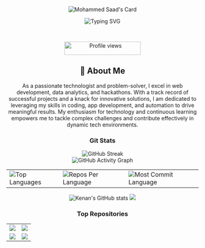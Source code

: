 
<div align="center">

![Mohammed Saad's Card](https://cardivo.vercel.app/api?name=Mohammed%20Saad&description=Hi!%20I’m%20Saad,%20a%2019-year-old%20weaving%20code%20and%20creativity%20into%20every%20project.%20From%20web%20and%20app%20dev%20to%20automation%20and%20anything%20in%20between&image=https://lh3.googleusercontent.com/pw/AP1GczNolblKKIlWGKNSJxngwEK1GGgsvVkty7S-_5o_4ffR-eQaRWOxM3oHjIcJ4qT_7mL72425Qnhpp0GlF5jCNW04zTeqv6UD_J8JBxriGlG2QZaZ6kVYJKQ5j7zhI5ZsNHUfTp9BOwt1w6HpWzVtz42zKg=w833-h946-s-no-gm?authuser=0&backgroundColor=%23ecf0f1&instagram=@this_is_sadll&linkedin=mohammed%20saad%20mujeeb&pattern=leaf&colorPattern=%23eaeaea)

</div>

<p align="center">
<img src="https://readme-typing-svg.herokuapp.com?font=Cinzel&pause=1000&color=9400D3&center=true&vCenter=true&width=435&lines=Computer+Engineer;Full+Stack+Web+Developer;App+Developer;Automation+Engineer+" alt="Typing SVG" />

</p>


<div align="center">


<br>


<p align="center">
  <img src="https://komarev.com/ghpvc/?username=b1gh3ro&color=blueviolet&style=flat-square&label=Profile+Views" alt="Profile views" width="200" height="35">
</p>


<h2 align="center">🚀 About Me</h2>

As a passionate technologist and problem-solver, I excel in web development, data analytics, and hackathons. With a track record of successful projects and a knack for innovative solutions, I am dedicated to leveraging my skills in coding, app development, and automation to drive meaningful results. My enthusiasm for technology and continuous learning empowers me to tackle complex challenges and contribute effectively in dynamic tech environments.


<h3 align="center">Git Stats</h3>

<div align="center">
 
  <img src="https://streak-stats.demolab.com/?user=b1gh3ro&theme=highcontrast&hide_border=true" alt="GitHub Streak" />
  <br>
   <img src="https://github-readme-activity-graph.vercel.app/graph?username=b1gh3ro&custom_title=Saad's%20GitHub%20Activity%20Graph&hide_border=true&border_radius=15&bg_color=000000&color=FFD700&line=1E90FF&point=1E90FF&area_color=000000&title_color=FFD700&area=true" alt="GitHub Activity Graph" />
<br>
<div align="center">
<table>
  <tr>
    <td>
      <img src="https://github-readme-stats.vercel.app/api/top-langs/?username=b1gh3ro&hide=html&hide_border=true&layout=compact&langs_count=8&theme=highcontrast" alt="Top Languages">
    </td>
    <td>
      <img src="https://github-profile-summary-cards.vercel.app/api/cards/repos-per-language?username=b1gh3ro&theme=highcontrast&hide_border=true" alt="Repos Per Language">
    </td>
    <td>
      <img src="https://github-profile-summary-cards.vercel.app/api/cards/most-commit-language?username=b1gh3ro&theme=highcontrast&hide_border=true" alt="Most Commit Language">
    </td>
  </tr>
</table>

</div>

<img src="https://github-readme-stats.vercel.app/api?username=b1gh3ro&hide_border=true&border_radius=15&show_icons=true&theme=highcontrast" alt="Kenan's GitHub stats">

<img src="https://github-profile-summary-cards.vercel.app/api/cards/profile-details?username=b1gh3ro&theme=highcontrast&hide_border=true">

### Top Repositories
<div align="center">
  <table>
    <tr>
      <td>
        <a href="https://github.com/sri-harini-m/legalink">
          <img src="https://github-readme-stats.vercel.app/api/pin/?username=sri-harini-m&repo=legalink&theme=highcontrast&hide_border=true&border_radius=15" />
        </a>
      </td>
      <td>
        <a href="https://github.com/M-A-Edwards/legalite">
          <img src="https://github-readme-stats.vercel.app/api/pin/?username=M-A-Edwards&repo=legalite&theme=highcontrast&hide_border=true&border_radius=15" />
        </a>
      </td>
    </tr>
    <tr>
      <td>
        <a href="https://github.com/Mohammed-Shoaib01/EventElevate">
          <img src="https://github-readme-stats.vercel.app/api/pin/?username=Mohammed-Shoaib01&repo=EventElevate&theme=highcontrast&hide_border=true&border_radius=15" />
        </a>
      </td>
      <td>
        <a href="https://github.com/b1gh3ro/first-line-of-care">
          <img src="https://github-readme-stats.vercel.app/api/pin/?username=b1gh3ro&repo=first-line-of-care&theme=highcontrast&hide_border=true&border_radius=15" />
        </a>
      </td>
    </tr>
  </table>
</div>


